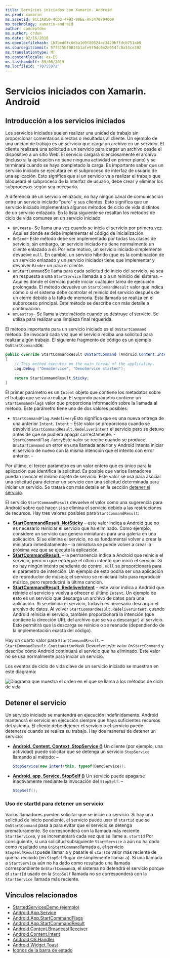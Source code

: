 ```yaml
---
title: Servicios iniciados con Xamarin. Android
ms.prod: xamarin
ms.assetid: 8CC3A850-4CD2-4F93-98EE-AF3470794000
ms.technology: xamarin-android
author: conceptdev
ms.author: crdun
ms.date: 02/16/2018
ms.openlocfilehash: 1b7bed0fc6dba1d9f80524ac3429b7fdcb751ab9
ms.sourcegitcommit: 57f815bf0024b1afe9754c0e28054fc0a53ce302
ms.translationtype: MT
ms.contentlocale: es-ES
ms.lasthandoff: 09/06/2019
ms.locfileid: "70755072"
---
```

# <a name="started-services-with-xamarinandroid"></a>Servicios iniciados con Xamarin. Android

## <a name="started-services-overview"></a>Introducción a los servicios iniciados

Los servicios iniciados suelen realizar una unidad de trabajo sin proporcionar comentarios directos o resultados al cliente. Un ejemplo de una unidad de trabajo es un servicio que carga un archivo en un servidor. El cliente realizará una solicitud a un servicio para cargar un archivo desde el dispositivo a un sitio Web. El servicio cargará silenciosamente el archivo (incluso si la aplicación no tiene ninguna actividad en primer plano) y se terminará cuando se haya completado la carga. Es importante saber que un servicio iniciado se ejecutará en el subproceso de interfaz de usuario de una aplicación. Esto significa que si un servicio va a realizar el trabajo que bloqueará el subproceso de la interfaz de usuario, debe crear y eliminar los subprocesos según sea necesario.

A diferencia de un servicio enlazado, no hay ningún canal de comunicación entre un servicio iniciado "puro" y sus clientes. Esto significa que un servicio iniciado implementará algunos métodos de ciclo de vida distintos de un servicio enlazado. En la lista siguiente se resaltan los métodos de ciclo de vida comunes en un servicio iniciado:

- `OnCreate`&ndash; Se llama una vez cuando se inicia el servicio por primera vez. Aquí es donde se debe implementar el código de inicialización.
- `OnBind`&ndash; Este método debe ser implementado por todas las clases de servicio; sin embargo, un servicio iniciado no tiene normalmente un cliente enlazado a él. Por este motivo, un servicio iniciado simplemente devuelve `null`. En cambio, un servicio híbrido (que es la combinación de un servicio enlazado y un servicio iniciado) tiene que implementar y devolver `Binder` un para el cliente.
- `OnStartCommand`Se llama para cada solicitud de inicio del servicio, ya sea en respuesta a una `StartService` llamada a o a un reinicio del sistema. &ndash; Aquí es donde el servicio puede iniciar cualquier tarea de ejecución prolongada. El método devuelve un `StartCommandResult` valor que indica cómo o si el sistema debe controlar el reinicio del servicio después de un cierre debido a la falta de memoria. Esta llamada se realiza en el subproceso principal. Este método se describe con más detalle a continuación.
- `OnDestroy`&ndash; Se llama a este método cuando se destruye el servicio. Se utiliza para realizar una limpieza final requerida.

El método importante para un servicio iniciado es el `OnStartCommand` método. Se invocará cada vez que el servicio reciba una solicitud para realizar algún trabajo. El siguiente fragmento de código es un ejemplo `OnStartCommand`de: 

```csharp
public override StartCommandResult OnStartCommand (Android.Content.Intent intent, StartCommandFlags flags, int startId)
{
    // This method executes on the main thread of the application.
    Log.Debug ("DemoService", "DemoService started");
    ...
    return StartCommandResult.Sticky;
}
```

El primer parámetro es un `Intent` objeto que contiene los metadatos sobre el trabajo que se va a realizar. El segundo parámetro contiene un `StartCommandFlags` valor que proporciona información sobre la llamada al método. Este parámetro tiene uno de dos valores posibles:

- `StartCommandFlag.Redelivery`Esto significa que es una nueva entrega de una anterior `Intent`. `Intent` &ndash; Este valor se proporciona cuando se devolvió `StartCommandResult.RedeliverIntent` el servicio pero se detuvo antes de que se pudiera apagar correctamente.
-`StartCommandFlag.Retry`Este valor se recibe cuando se produce `OnStartCommand` un error en una llamada anterior y Android intenta iniciar el servicio de nuevo con la misma intención que el intento con error anterior. &dash;

Por último, el tercer parámetro es un valor entero que es único para la aplicación que identifica la solicitud. Es posible que varios llamadores puedan invocar el mismo objeto de servicio. Este valor se usa para asociar una solicitud para detener un servicio con una solicitud determinada para iniciar un servicio. Se tratará con más detalle en la sección [detener el servicio](#Stopping_the_Service). 

El servicio `StartCommandResult` devuelve el valor como una sugerencia para Android sobre qué hacer si se elimina el servicio debido a las restricciones de recursos. Hay tres valores posibles para `StartCommandResult`:

- **[StartCommandResult. NotSticky](xref:Android.App.StartCommandResult.NotSticky)** &ndash; este valor indica a Android que no es necesario reiniciar el servicio que ha eliminado. Como ejemplo, considere un servicio que genera miniaturas para una galería en una aplicación. Si se elimina el servicio, no es fundamental volver a crear la miniatura inmediatamente &ndash; la miniatura se puede volver a crear la próxima vez que se ejecute la aplicación.
- **[StartCommandResult.](xref:Android.App.StartCommandResult.Sticky)** &ndash; la permanencia indica a Android que reinicie el servicio, pero no que entregue el último intento que inició el servicio. Si no hay ningún intento pendiente de control, `null` se proporcionará para el parámetro de intención. Un ejemplo de esto podría ser una aplicación de reproductor de música; el servicio se reiniciará listo para reproducir música, pero reproducirá la última canción.
- **[StartCommandResult. RedeliverIntent](xref:Android.App.StartCommandResult.RedeliverIntent)** &ndash; este valor indica a Android que reinicie el servicio y vuelva a ofrecer el último `Intent`. Un ejemplo de esto es un servicio que descarga un archivo de datos para una aplicación. Si se elimina el servicio, todavía es necesario descargar el archivo de datos. Al volver `StartCommandResult.RedeliverIntent`, cuando Android reinicia el servicio, también proporcionará la intención (que contiene la dirección URL del archivo que se va a descargar) al servicio. Esto permitirá que la descarga se reinicie o se reanude (dependiendo de la implementación exacta del código).

Hay un cuarto valor para `StartCommandResult`. &ndash; `StartCommandResult.ContinuationMask` Devuelve este valor `OnStartCommand` y describe cómo Android continuará el servicio que ha eliminado. Este valor no se usa normalmente para iniciar un servicio.

Los eventos de ciclo de vida clave de un servicio iniciado se muestran en este diagrama: 

![Diagrama que muestra el orden en el que se llama a los métodos de ciclo de vida](started-services-images/started-service-01.png "Diagrama que muestra el orden en el que se llama a los métodos de ciclo de vida.")

<a name="Stopping_the_Service" />

## <a name="stopping-the-service"></a>Detener el servicio

Un servicio iniciado se mantendrá en ejecución indefinidamente. Android mantendrá el servicio en ejecución siempre que haya suficientes recursos del sistema. El cliente debe detener el servicio o el servicio puede detenerse cuando se realiza su trabajo. Hay dos maneras de detener un servicio: 

- **[Android. Content. Context. StopService ()](xref:Android.Content.Context.StopService*)** Un cliente (por ejemplo, una actividad) puede solicitar que se detenga un servicio `StopService` llamando al método: &ndash;

    ```csharp
    StopService(new Intent(this, typeof(DemoService));
    ```

- **[Android. app. Service. StopSelf ()](xref:Android.App.Service.StopSelf*)** Un servicio puede apagarse inactivamente mediante la invocación del `StopSelf`: &ndash;

    ```csharp
    StopSelf();
    ```

### <a name="using-startid-to-stop-a-service"></a>Uso de startId para detener un servicio

Varios llamadores pueden solicitar que se inicie un servicio. Si hay una solicitud de inicio pendiente, el servicio puede usar el `startId` que se `OnStartCommand` pasa a para evitar que el servicio se detenga prematuramente. Se corresponderá con la llamada más reciente `StartService`a, y se incrementará cada vez que se llame a. `startId` Por consiguiente, si una solicitud subsiguiente `StartService` a aún no ha dado como resultado una `OnStartCommand`llamada a, el servicio `StopSelfResult`puede llamar a y pasarle el `startId` valor más reciente de que ha recibido (en `StopSelf`lugar de simplemente llamar a). Si una llamada a `StartService` aún no ha dado como resultado una llamada correspondiente `OnStartCommand`a, el sistema no detendrá el servicio porque el `startId` usado en la `StopSelf` llamada no se corresponderá con la `StartService` llamada más reciente.

## <a name="related-links"></a>Vínculos relacionados

- [StartedServicesDemo (ejemplo)](https://docs.microsoft.com/samples/xamarin/monodroid-samples/applicationfundamentals-servicesamples-startedservicesdemo)
- [Android.App.Service](xref:Android.App.Service)
- [Android.App.StartCommandFlags](xref:Android.App.StartCommandFlags)
- [Android.App.StartCommandResult](xref:Android.App.StartCommandResult)
- [Android.Content.BroadcastReceiver](xref:Android.Content.BroadcastReceiver)
- [Android.Content.Intent](xref:Android.Content.Intent)
- [Android.OS.Handler](xref:Android.OS.Handler)
- [Android.Widget.Toast](xref:Android.Widget.Toast)
- [Iconos de la barra de estado](https://developer.android.com/guide/practices/ui_guidelines/icon_design_status_bar.html)
